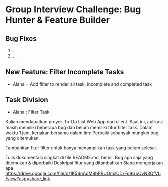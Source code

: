 # Group Interview Challenge: Bug Hunter & Feature Builder

## Bug Fixes

1. ...
2. ...

## New Feature: Filter Incomplete Tasks

- Alana = Add filter to render all task, incomplete and completed task

## Task Division

- Alana : Filter Task

Kalian mendapatkan proyek To-Do List Web App dari client. Saat ini, aplikasi masih memiliki beberapa bug dan belum memiliki fitur filter task.
Dalam waktu 1 jam, kerjakan bersama dalam tim:
Perbaiki sebanyak mungkin bug yang ditemukan.

Tambahkan fitur filter untuk hanya menampilkan task yang belum selesai.

Tulis dokumentasi singkat di file README.md, berisi:
Bug apa saja yang ditemukan & diperbaiki
Deskripsi fitur yang ditambahkan
Siapa mengerjakan apa
https://drive.google.com/file/d/1K54nApM8bPRUOmzCDrFp9GbOvN3QfVLj/view?usp=share_link
